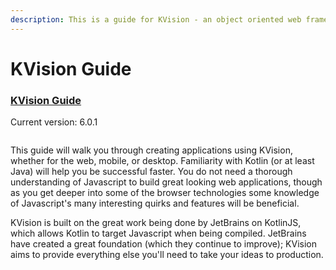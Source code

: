 ```yaml
---
description: This is a guide for KVision - an object oriented web framework for Kotlin/JS.
---
```


# KVision Guide

### [KVision Guide](https://kvision.gitbook.io/kvision-guide/)

Current version: 6.0.1

<img src=".gitbook/assets/logo4.svg.png" alt="" data-size="original">&#x20;

This guide will walk you through creating applications using KVision, whether for the web, mobile, or desktop. Familiarity with Kotlin (or at least Java) will help you be successful faster. You do not need a thorough understanding of Javascript to build great looking web applications, though as you get deeper into some of the browser technologies some knowledge of Javascript's many interesting quirks and features will be beneficial.

KVision is built on the great work being done by JetBrains on KotlinJS, which allows Kotlin to target Javascript when being compiled. JetBrains have created a great foundation (which they continue to improve); KVision aims to provide everything else you'll need to take your ideas to production.
